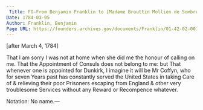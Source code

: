 ```yaml
---
 Title: FO-From Benjamin Franklin to [Madame Brouttin Mollien de Sombres], [after 4 March 1784]
Date: 1784-03-05
Author: Franklin, Benjamin
Page URL: https://founders.archives.gov/documents/Franklin/01-42-02-0013
---
```



[after March 4, 1784]

That I am sorry I was not at home when she did me the honour of calling on me. That the Appointment of Consuls does not belong to me: but That whenever one is appointed for Dunkirk, I imagine it will be Mr Coffyn, who for seven Years past has constantly served the United States in taking Care of & relieving their poor Prisoners escaping from England & other very troublesome Services without any Reward or Recompence whatever.
 
Notation: No name.—


